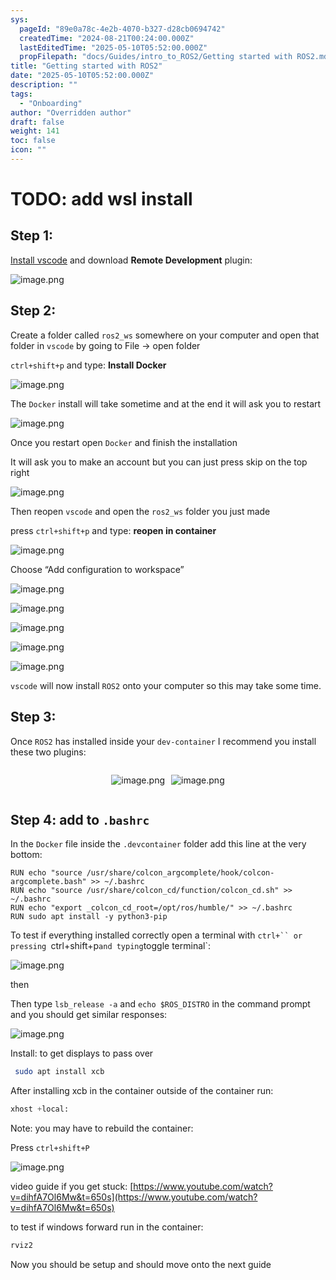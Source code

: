 ```yaml
---
sys:
  pageId: "89e0a78c-4e2b-4070-b327-d28cb0694742"
  createdTime: "2024-08-21T00:24:00.000Z"
  lastEditedTime: "2025-05-10T05:52:00.000Z"
  propFilepath: "docs/Guides/intro_to_ROS2/Getting started with ROS2.md"
title: "Getting started with ROS2"
date: "2025-05-10T05:52:00.000Z"
description: ""
tags:
  - "Onboarding"
author: "Overridden author"
draft: false
weight: 141
toc: false
icon: ""
---
```


# TODO: add wsl install

## Step 1:

[Install vscode](https://code.visualstudio.com/download) and download **Remote Development** plugin:

![image.png](https://prod-files-secure.s3.us-west-2.amazonaws.com/d518164a-d88e-44d1-a4ee-3adb3bd8bce0/efb52993-1881-4a40-b95e-6f020334f022/image.png?X-Amz-Algorithm=AWS4-HMAC-SHA256&X-Amz-Content-Sha256=UNSIGNED-PAYLOAD&X-Amz-Credential=ASIAZI2LB466WH6N6RP4%2F20250529%2Fus-west-2%2Fs3%2Faws4_request&X-Amz-Date=20250529T190249Z&X-Amz-Expires=3600&X-Amz-Security-Token=IQoJb3JpZ2luX2VjEMr%2F%2F%2F%2F%2F%2F%2F%2F%2F%2FwEaCXVzLXdlc3QtMiJHMEUCIQC4I6CSgv4lpFZuDIToi7WphRDfoomxsg5aVfuWa7ZFVgIgFcJPg3La5LyrL9t3ySf5XQgcgVb%2BWlJYTH72U4R2ptoqiAQIk%2F%2F%2F%2F%2F%2F%2F%2F%2F%2F%2FARAAGgw2Mzc0MjMxODM4MDUiDL6dyIaAhVXqQFl8pircA%2BM0wUfvilo2fsbb3oG48%2F%2Br6Vsq0MwCJsT51wv5eGq%2BeWANQLGETB5TTBihs1feK9u7ddADozkcEDumvhmiVUwuQgxFBjo7jRWGceTWSgfnGuq2jMSbhkkY6JHg8ONIR8aE09hJ3cm7hPDF249UH%2FmlV6pjZYdiweJkWNtAm82wjuCK7h579%2FBwPs491hOzzUS9i%2FG62H7pMzxDTQOtwvYY06sSG1Qm%2BVDhMC6iPHwNlirbFro7cxfscNdUsZZeAcypWGtOWjVhd0B64DXIr%2F7Al%2F4yuXbKqbQAjX5r18YOCBiBm%2B%2FKLosxh%2FjJgtLHQ4MI%2FWf9%2BPUOH%2B1MbViQy2qNaTnkTrFI0v5ysq%2BnQ4vMy0zz4iDCq2FKRIoEDnEb%2F3tv1EsYNAfqkANOUGHbWFFTt%2BLq6lHhv4xIngrN0gx4JtUMV%2FzPUtAZnkpttQOnqQbRMiB6RP1F55weMESRqqukotm3z8rsio8cL5778phtGf6l17MIPJQPoVHVHKMEANmVUuTxSe7nNE0vbZyQhDUa2Vx6fDmLkuTZNiRfh2jg9FysRZKR5H73wlJIxsWNEJHr2%2FIT7GGVgGzxot5r8KgFnLUTLOOL69%2FpncflFqXbdcWXauqJP7tul8A2MJ6z4sEGOqUBJrU5gohEIZSkVwPD9semsvos%2BTDcKdplSW%2FeTBzrNCARozJhpLZOJiwoVS1SgnWQ1rLv4HOA3pKhptUr3ddRIEgrUKEXSQb3jpRemn1nUQf%2B0ZdmeEGTRYysUYyqoUfx7ci%2FEwLOqtguxnLcKWDNOezoePJYrdsrR7ySSpZpTDTfcHjItG0bpz6BvbrAOt%2FuKo48xwbZtMqTtDMnHKovr1A86UdQ&X-Amz-Signature=3bd54b4418a95ecfd9fc085661c9f3a84bf6965bc0df1c71662120b87c83103f&X-Amz-SignedHeaders=host&x-id=GetObject)

## Step 2:

Create a folder called `ros2_ws` somewhere on your computer and open that folder in `vscode` by going to File → open folder 

`ctrl+shift+p` and type: **Install Docker**

![image.png](https://prod-files-secure.s3.us-west-2.amazonaws.com/d518164a-d88e-44d1-a4ee-3adb3bd8bce0/2269dc0e-1cd5-47ff-bceb-c04ad9b2eab0/image.png?X-Amz-Algorithm=AWS4-HMAC-SHA256&X-Amz-Content-Sha256=UNSIGNED-PAYLOAD&X-Amz-Credential=ASIAZI2LB466WH6N6RP4%2F20250529%2Fus-west-2%2Fs3%2Faws4_request&X-Amz-Date=20250529T190249Z&X-Amz-Expires=3600&X-Amz-Security-Token=IQoJb3JpZ2luX2VjEMr%2F%2F%2F%2F%2F%2F%2F%2F%2F%2FwEaCXVzLXdlc3QtMiJHMEUCIQC4I6CSgv4lpFZuDIToi7WphRDfoomxsg5aVfuWa7ZFVgIgFcJPg3La5LyrL9t3ySf5XQgcgVb%2BWlJYTH72U4R2ptoqiAQIk%2F%2F%2F%2F%2F%2F%2F%2F%2F%2F%2FARAAGgw2Mzc0MjMxODM4MDUiDL6dyIaAhVXqQFl8pircA%2BM0wUfvilo2fsbb3oG48%2F%2Br6Vsq0MwCJsT51wv5eGq%2BeWANQLGETB5TTBihs1feK9u7ddADozkcEDumvhmiVUwuQgxFBjo7jRWGceTWSgfnGuq2jMSbhkkY6JHg8ONIR8aE09hJ3cm7hPDF249UH%2FmlV6pjZYdiweJkWNtAm82wjuCK7h579%2FBwPs491hOzzUS9i%2FG62H7pMzxDTQOtwvYY06sSG1Qm%2BVDhMC6iPHwNlirbFro7cxfscNdUsZZeAcypWGtOWjVhd0B64DXIr%2F7Al%2F4yuXbKqbQAjX5r18YOCBiBm%2B%2FKLosxh%2FjJgtLHQ4MI%2FWf9%2BPUOH%2B1MbViQy2qNaTnkTrFI0v5ysq%2BnQ4vMy0zz4iDCq2FKRIoEDnEb%2F3tv1EsYNAfqkANOUGHbWFFTt%2BLq6lHhv4xIngrN0gx4JtUMV%2FzPUtAZnkpttQOnqQbRMiB6RP1F55weMESRqqukotm3z8rsio8cL5778phtGf6l17MIPJQPoVHVHKMEANmVUuTxSe7nNE0vbZyQhDUa2Vx6fDmLkuTZNiRfh2jg9FysRZKR5H73wlJIxsWNEJHr2%2FIT7GGVgGzxot5r8KgFnLUTLOOL69%2FpncflFqXbdcWXauqJP7tul8A2MJ6z4sEGOqUBJrU5gohEIZSkVwPD9semsvos%2BTDcKdplSW%2FeTBzrNCARozJhpLZOJiwoVS1SgnWQ1rLv4HOA3pKhptUr3ddRIEgrUKEXSQb3jpRemn1nUQf%2B0ZdmeEGTRYysUYyqoUfx7ci%2FEwLOqtguxnLcKWDNOezoePJYrdsrR7ySSpZpTDTfcHjItG0bpz6BvbrAOt%2FuKo48xwbZtMqTtDMnHKovr1A86UdQ&X-Amz-Signature=84e651e5274bbb02c2a46f12cf249affbec5fd3c59e0c676238fc1feea83b174&X-Amz-SignedHeaders=host&x-id=GetObject)

The `Docker` install will take sometime and at the end it will ask you to restart

![image.png](https://prod-files-secure.s3.us-west-2.amazonaws.com/d518164a-d88e-44d1-a4ee-3adb3bd8bce0/ed233f78-be33-4b1f-b89c-9c346c0e961e/image.png?X-Amz-Algorithm=AWS4-HMAC-SHA256&X-Amz-Content-Sha256=UNSIGNED-PAYLOAD&X-Amz-Credential=ASIAZI2LB466WH6N6RP4%2F20250529%2Fus-west-2%2Fs3%2Faws4_request&X-Amz-Date=20250529T190249Z&X-Amz-Expires=3600&X-Amz-Security-Token=IQoJb3JpZ2luX2VjEMr%2F%2F%2F%2F%2F%2F%2F%2F%2F%2FwEaCXVzLXdlc3QtMiJHMEUCIQC4I6CSgv4lpFZuDIToi7WphRDfoomxsg5aVfuWa7ZFVgIgFcJPg3La5LyrL9t3ySf5XQgcgVb%2BWlJYTH72U4R2ptoqiAQIk%2F%2F%2F%2F%2F%2F%2F%2F%2F%2F%2FARAAGgw2Mzc0MjMxODM4MDUiDL6dyIaAhVXqQFl8pircA%2BM0wUfvilo2fsbb3oG48%2F%2Br6Vsq0MwCJsT51wv5eGq%2BeWANQLGETB5TTBihs1feK9u7ddADozkcEDumvhmiVUwuQgxFBjo7jRWGceTWSgfnGuq2jMSbhkkY6JHg8ONIR8aE09hJ3cm7hPDF249UH%2FmlV6pjZYdiweJkWNtAm82wjuCK7h579%2FBwPs491hOzzUS9i%2FG62H7pMzxDTQOtwvYY06sSG1Qm%2BVDhMC6iPHwNlirbFro7cxfscNdUsZZeAcypWGtOWjVhd0B64DXIr%2F7Al%2F4yuXbKqbQAjX5r18YOCBiBm%2B%2FKLosxh%2FjJgtLHQ4MI%2FWf9%2BPUOH%2B1MbViQy2qNaTnkTrFI0v5ysq%2BnQ4vMy0zz4iDCq2FKRIoEDnEb%2F3tv1EsYNAfqkANOUGHbWFFTt%2BLq6lHhv4xIngrN0gx4JtUMV%2FzPUtAZnkpttQOnqQbRMiB6RP1F55weMESRqqukotm3z8rsio8cL5778phtGf6l17MIPJQPoVHVHKMEANmVUuTxSe7nNE0vbZyQhDUa2Vx6fDmLkuTZNiRfh2jg9FysRZKR5H73wlJIxsWNEJHr2%2FIT7GGVgGzxot5r8KgFnLUTLOOL69%2FpncflFqXbdcWXauqJP7tul8A2MJ6z4sEGOqUBJrU5gohEIZSkVwPD9semsvos%2BTDcKdplSW%2FeTBzrNCARozJhpLZOJiwoVS1SgnWQ1rLv4HOA3pKhptUr3ddRIEgrUKEXSQb3jpRemn1nUQf%2B0ZdmeEGTRYysUYyqoUfx7ci%2FEwLOqtguxnLcKWDNOezoePJYrdsrR7ySSpZpTDTfcHjItG0bpz6BvbrAOt%2FuKo48xwbZtMqTtDMnHKovr1A86UdQ&X-Amz-Signature=7c2228b3ff1eccc403f13b6b6e9c5297da2d9617b57d8889f9a8497b28e1867f&X-Amz-SignedHeaders=host&x-id=GetObject)

Once you restart open `Docker` and finish the installation

It will ask you to make an account but you can just press skip on the top right

![image.png](https://prod-files-secure.s3.us-west-2.amazonaws.com/d518164a-d88e-44d1-a4ee-3adb3bd8bce0/21010ad9-1659-4fd9-9f59-9932a09b2a3d/image.png?X-Amz-Algorithm=AWS4-HMAC-SHA256&X-Amz-Content-Sha256=UNSIGNED-PAYLOAD&X-Amz-Credential=ASIAZI2LB466WH6N6RP4%2F20250529%2Fus-west-2%2Fs3%2Faws4_request&X-Amz-Date=20250529T190249Z&X-Amz-Expires=3600&X-Amz-Security-Token=IQoJb3JpZ2luX2VjEMr%2F%2F%2F%2F%2F%2F%2F%2F%2F%2FwEaCXVzLXdlc3QtMiJHMEUCIQC4I6CSgv4lpFZuDIToi7WphRDfoomxsg5aVfuWa7ZFVgIgFcJPg3La5LyrL9t3ySf5XQgcgVb%2BWlJYTH72U4R2ptoqiAQIk%2F%2F%2F%2F%2F%2F%2F%2F%2F%2F%2FARAAGgw2Mzc0MjMxODM4MDUiDL6dyIaAhVXqQFl8pircA%2BM0wUfvilo2fsbb3oG48%2F%2Br6Vsq0MwCJsT51wv5eGq%2BeWANQLGETB5TTBihs1feK9u7ddADozkcEDumvhmiVUwuQgxFBjo7jRWGceTWSgfnGuq2jMSbhkkY6JHg8ONIR8aE09hJ3cm7hPDF249UH%2FmlV6pjZYdiweJkWNtAm82wjuCK7h579%2FBwPs491hOzzUS9i%2FG62H7pMzxDTQOtwvYY06sSG1Qm%2BVDhMC6iPHwNlirbFro7cxfscNdUsZZeAcypWGtOWjVhd0B64DXIr%2F7Al%2F4yuXbKqbQAjX5r18YOCBiBm%2B%2FKLosxh%2FjJgtLHQ4MI%2FWf9%2BPUOH%2B1MbViQy2qNaTnkTrFI0v5ysq%2BnQ4vMy0zz4iDCq2FKRIoEDnEb%2F3tv1EsYNAfqkANOUGHbWFFTt%2BLq6lHhv4xIngrN0gx4JtUMV%2FzPUtAZnkpttQOnqQbRMiB6RP1F55weMESRqqukotm3z8rsio8cL5778phtGf6l17MIPJQPoVHVHKMEANmVUuTxSe7nNE0vbZyQhDUa2Vx6fDmLkuTZNiRfh2jg9FysRZKR5H73wlJIxsWNEJHr2%2FIT7GGVgGzxot5r8KgFnLUTLOOL69%2FpncflFqXbdcWXauqJP7tul8A2MJ6z4sEGOqUBJrU5gohEIZSkVwPD9semsvos%2BTDcKdplSW%2FeTBzrNCARozJhpLZOJiwoVS1SgnWQ1rLv4HOA3pKhptUr3ddRIEgrUKEXSQb3jpRemn1nUQf%2B0ZdmeEGTRYysUYyqoUfx7ci%2FEwLOqtguxnLcKWDNOezoePJYrdsrR7ySSpZpTDTfcHjItG0bpz6BvbrAOt%2FuKo48xwbZtMqTtDMnHKovr1A86UdQ&X-Amz-Signature=2f95301cae9ea1a212429b2f6b67c9103bb76c42a7ac17376f72a2ecc225cff5&X-Amz-SignedHeaders=host&x-id=GetObject)

Then reopen `vscode` and open the `ros2_ws` folder you just made

press `ctrl+shift+p` and type: **reopen in container**

![image.png](https://prod-files-secure.s3.us-west-2.amazonaws.com/d518164a-d88e-44d1-a4ee-3adb3bd8bce0/4e93b8c2-41ad-488c-8095-c74205196118/image.png?X-Amz-Algorithm=AWS4-HMAC-SHA256&X-Amz-Content-Sha256=UNSIGNED-PAYLOAD&X-Amz-Credential=ASIAZI2LB466WH6N6RP4%2F20250529%2Fus-west-2%2Fs3%2Faws4_request&X-Amz-Date=20250529T190249Z&X-Amz-Expires=3600&X-Amz-Security-Token=IQoJb3JpZ2luX2VjEMr%2F%2F%2F%2F%2F%2F%2F%2F%2F%2FwEaCXVzLXdlc3QtMiJHMEUCIQC4I6CSgv4lpFZuDIToi7WphRDfoomxsg5aVfuWa7ZFVgIgFcJPg3La5LyrL9t3ySf5XQgcgVb%2BWlJYTH72U4R2ptoqiAQIk%2F%2F%2F%2F%2F%2F%2F%2F%2F%2F%2FARAAGgw2Mzc0MjMxODM4MDUiDL6dyIaAhVXqQFl8pircA%2BM0wUfvilo2fsbb3oG48%2F%2Br6Vsq0MwCJsT51wv5eGq%2BeWANQLGETB5TTBihs1feK9u7ddADozkcEDumvhmiVUwuQgxFBjo7jRWGceTWSgfnGuq2jMSbhkkY6JHg8ONIR8aE09hJ3cm7hPDF249UH%2FmlV6pjZYdiweJkWNtAm82wjuCK7h579%2FBwPs491hOzzUS9i%2FG62H7pMzxDTQOtwvYY06sSG1Qm%2BVDhMC6iPHwNlirbFro7cxfscNdUsZZeAcypWGtOWjVhd0B64DXIr%2F7Al%2F4yuXbKqbQAjX5r18YOCBiBm%2B%2FKLosxh%2FjJgtLHQ4MI%2FWf9%2BPUOH%2B1MbViQy2qNaTnkTrFI0v5ysq%2BnQ4vMy0zz4iDCq2FKRIoEDnEb%2F3tv1EsYNAfqkANOUGHbWFFTt%2BLq6lHhv4xIngrN0gx4JtUMV%2FzPUtAZnkpttQOnqQbRMiB6RP1F55weMESRqqukotm3z8rsio8cL5778phtGf6l17MIPJQPoVHVHKMEANmVUuTxSe7nNE0vbZyQhDUa2Vx6fDmLkuTZNiRfh2jg9FysRZKR5H73wlJIxsWNEJHr2%2FIT7GGVgGzxot5r8KgFnLUTLOOL69%2FpncflFqXbdcWXauqJP7tul8A2MJ6z4sEGOqUBJrU5gohEIZSkVwPD9semsvos%2BTDcKdplSW%2FeTBzrNCARozJhpLZOJiwoVS1SgnWQ1rLv4HOA3pKhptUr3ddRIEgrUKEXSQb3jpRemn1nUQf%2B0ZdmeEGTRYysUYyqoUfx7ci%2FEwLOqtguxnLcKWDNOezoePJYrdsrR7ySSpZpTDTfcHjItG0bpz6BvbrAOt%2FuKo48xwbZtMqTtDMnHKovr1A86UdQ&X-Amz-Signature=77e76748f6544f819eea664dacd7ea624cee5ac8b57238f5b4ad387695aed5de&X-Amz-SignedHeaders=host&x-id=GetObject)

Choose “Add configuration to workspace”

![image.png](https://prod-files-secure.s3.us-west-2.amazonaws.com/d518164a-d88e-44d1-a4ee-3adb3bd8bce0/9560b282-5060-4989-ba37-97e7b2c22476/image.png?X-Amz-Algorithm=AWS4-HMAC-SHA256&X-Amz-Content-Sha256=UNSIGNED-PAYLOAD&X-Amz-Credential=ASIAZI2LB466WH6N6RP4%2F20250529%2Fus-west-2%2Fs3%2Faws4_request&X-Amz-Date=20250529T190249Z&X-Amz-Expires=3600&X-Amz-Security-Token=IQoJb3JpZ2luX2VjEMr%2F%2F%2F%2F%2F%2F%2F%2F%2F%2FwEaCXVzLXdlc3QtMiJHMEUCIQC4I6CSgv4lpFZuDIToi7WphRDfoomxsg5aVfuWa7ZFVgIgFcJPg3La5LyrL9t3ySf5XQgcgVb%2BWlJYTH72U4R2ptoqiAQIk%2F%2F%2F%2F%2F%2F%2F%2F%2F%2F%2FARAAGgw2Mzc0MjMxODM4MDUiDL6dyIaAhVXqQFl8pircA%2BM0wUfvilo2fsbb3oG48%2F%2Br6Vsq0MwCJsT51wv5eGq%2BeWANQLGETB5TTBihs1feK9u7ddADozkcEDumvhmiVUwuQgxFBjo7jRWGceTWSgfnGuq2jMSbhkkY6JHg8ONIR8aE09hJ3cm7hPDF249UH%2FmlV6pjZYdiweJkWNtAm82wjuCK7h579%2FBwPs491hOzzUS9i%2FG62H7pMzxDTQOtwvYY06sSG1Qm%2BVDhMC6iPHwNlirbFro7cxfscNdUsZZeAcypWGtOWjVhd0B64DXIr%2F7Al%2F4yuXbKqbQAjX5r18YOCBiBm%2B%2FKLosxh%2FjJgtLHQ4MI%2FWf9%2BPUOH%2B1MbViQy2qNaTnkTrFI0v5ysq%2BnQ4vMy0zz4iDCq2FKRIoEDnEb%2F3tv1EsYNAfqkANOUGHbWFFTt%2BLq6lHhv4xIngrN0gx4JtUMV%2FzPUtAZnkpttQOnqQbRMiB6RP1F55weMESRqqukotm3z8rsio8cL5778phtGf6l17MIPJQPoVHVHKMEANmVUuTxSe7nNE0vbZyQhDUa2Vx6fDmLkuTZNiRfh2jg9FysRZKR5H73wlJIxsWNEJHr2%2FIT7GGVgGzxot5r8KgFnLUTLOOL69%2FpncflFqXbdcWXauqJP7tul8A2MJ6z4sEGOqUBJrU5gohEIZSkVwPD9semsvos%2BTDcKdplSW%2FeTBzrNCARozJhpLZOJiwoVS1SgnWQ1rLv4HOA3pKhptUr3ddRIEgrUKEXSQb3jpRemn1nUQf%2B0ZdmeEGTRYysUYyqoUfx7ci%2FEwLOqtguxnLcKWDNOezoePJYrdsrR7ySSpZpTDTfcHjItG0bpz6BvbrAOt%2FuKo48xwbZtMqTtDMnHKovr1A86UdQ&X-Amz-Signature=f5bf86113c28c38ce6e8b4683cfbd491b6d4bc54daf5f85b0d4afbcd0b398e41&X-Amz-SignedHeaders=host&x-id=GetObject)

![image.png](https://prod-files-secure.s3.us-west-2.amazonaws.com/d518164a-d88e-44d1-a4ee-3adb3bd8bce0/2ee63f81-886b-48e8-a553-dc6e5eac99e4/image.png?X-Amz-Algorithm=AWS4-HMAC-SHA256&X-Amz-Content-Sha256=UNSIGNED-PAYLOAD&X-Amz-Credential=ASIAZI2LB466WH6N6RP4%2F20250529%2Fus-west-2%2Fs3%2Faws4_request&X-Amz-Date=20250529T190249Z&X-Amz-Expires=3600&X-Amz-Security-Token=IQoJb3JpZ2luX2VjEMr%2F%2F%2F%2F%2F%2F%2F%2F%2F%2FwEaCXVzLXdlc3QtMiJHMEUCIQC4I6CSgv4lpFZuDIToi7WphRDfoomxsg5aVfuWa7ZFVgIgFcJPg3La5LyrL9t3ySf5XQgcgVb%2BWlJYTH72U4R2ptoqiAQIk%2F%2F%2F%2F%2F%2F%2F%2F%2F%2F%2FARAAGgw2Mzc0MjMxODM4MDUiDL6dyIaAhVXqQFl8pircA%2BM0wUfvilo2fsbb3oG48%2F%2Br6Vsq0MwCJsT51wv5eGq%2BeWANQLGETB5TTBihs1feK9u7ddADozkcEDumvhmiVUwuQgxFBjo7jRWGceTWSgfnGuq2jMSbhkkY6JHg8ONIR8aE09hJ3cm7hPDF249UH%2FmlV6pjZYdiweJkWNtAm82wjuCK7h579%2FBwPs491hOzzUS9i%2FG62H7pMzxDTQOtwvYY06sSG1Qm%2BVDhMC6iPHwNlirbFro7cxfscNdUsZZeAcypWGtOWjVhd0B64DXIr%2F7Al%2F4yuXbKqbQAjX5r18YOCBiBm%2B%2FKLosxh%2FjJgtLHQ4MI%2FWf9%2BPUOH%2B1MbViQy2qNaTnkTrFI0v5ysq%2BnQ4vMy0zz4iDCq2FKRIoEDnEb%2F3tv1EsYNAfqkANOUGHbWFFTt%2BLq6lHhv4xIngrN0gx4JtUMV%2FzPUtAZnkpttQOnqQbRMiB6RP1F55weMESRqqukotm3z8rsio8cL5778phtGf6l17MIPJQPoVHVHKMEANmVUuTxSe7nNE0vbZyQhDUa2Vx6fDmLkuTZNiRfh2jg9FysRZKR5H73wlJIxsWNEJHr2%2FIT7GGVgGzxot5r8KgFnLUTLOOL69%2FpncflFqXbdcWXauqJP7tul8A2MJ6z4sEGOqUBJrU5gohEIZSkVwPD9semsvos%2BTDcKdplSW%2FeTBzrNCARozJhpLZOJiwoVS1SgnWQ1rLv4HOA3pKhptUr3ddRIEgrUKEXSQb3jpRemn1nUQf%2B0ZdmeEGTRYysUYyqoUfx7ci%2FEwLOqtguxnLcKWDNOezoePJYrdsrR7ySSpZpTDTfcHjItG0bpz6BvbrAOt%2FuKo48xwbZtMqTtDMnHKovr1A86UdQ&X-Amz-Signature=961626074d07824b30cfe00bff15746c6d41ba3b0eed53afba2460358f37ab87&X-Amz-SignedHeaders=host&x-id=GetObject)

![image.png](https://prod-files-secure.s3.us-west-2.amazonaws.com/d518164a-d88e-44d1-a4ee-3adb3bd8bce0/ae1580b2-b048-407e-aed9-b584224a7a04/image.png?X-Amz-Algorithm=AWS4-HMAC-SHA256&X-Amz-Content-Sha256=UNSIGNED-PAYLOAD&X-Amz-Credential=ASIAZI2LB466WH6N6RP4%2F20250529%2Fus-west-2%2Fs3%2Faws4_request&X-Amz-Date=20250529T190249Z&X-Amz-Expires=3600&X-Amz-Security-Token=IQoJb3JpZ2luX2VjEMr%2F%2F%2F%2F%2F%2F%2F%2F%2F%2FwEaCXVzLXdlc3QtMiJHMEUCIQC4I6CSgv4lpFZuDIToi7WphRDfoomxsg5aVfuWa7ZFVgIgFcJPg3La5LyrL9t3ySf5XQgcgVb%2BWlJYTH72U4R2ptoqiAQIk%2F%2F%2F%2F%2F%2F%2F%2F%2F%2F%2FARAAGgw2Mzc0MjMxODM4MDUiDL6dyIaAhVXqQFl8pircA%2BM0wUfvilo2fsbb3oG48%2F%2Br6Vsq0MwCJsT51wv5eGq%2BeWANQLGETB5TTBihs1feK9u7ddADozkcEDumvhmiVUwuQgxFBjo7jRWGceTWSgfnGuq2jMSbhkkY6JHg8ONIR8aE09hJ3cm7hPDF249UH%2FmlV6pjZYdiweJkWNtAm82wjuCK7h579%2FBwPs491hOzzUS9i%2FG62H7pMzxDTQOtwvYY06sSG1Qm%2BVDhMC6iPHwNlirbFro7cxfscNdUsZZeAcypWGtOWjVhd0B64DXIr%2F7Al%2F4yuXbKqbQAjX5r18YOCBiBm%2B%2FKLosxh%2FjJgtLHQ4MI%2FWf9%2BPUOH%2B1MbViQy2qNaTnkTrFI0v5ysq%2BnQ4vMy0zz4iDCq2FKRIoEDnEb%2F3tv1EsYNAfqkANOUGHbWFFTt%2BLq6lHhv4xIngrN0gx4JtUMV%2FzPUtAZnkpttQOnqQbRMiB6RP1F55weMESRqqukotm3z8rsio8cL5778phtGf6l17MIPJQPoVHVHKMEANmVUuTxSe7nNE0vbZyQhDUa2Vx6fDmLkuTZNiRfh2jg9FysRZKR5H73wlJIxsWNEJHr2%2FIT7GGVgGzxot5r8KgFnLUTLOOL69%2FpncflFqXbdcWXauqJP7tul8A2MJ6z4sEGOqUBJrU5gohEIZSkVwPD9semsvos%2BTDcKdplSW%2FeTBzrNCARozJhpLZOJiwoVS1SgnWQ1rLv4HOA3pKhptUr3ddRIEgrUKEXSQb3jpRemn1nUQf%2B0ZdmeEGTRYysUYyqoUfx7ci%2FEwLOqtguxnLcKWDNOezoePJYrdsrR7ySSpZpTDTfcHjItG0bpz6BvbrAOt%2FuKo48xwbZtMqTtDMnHKovr1A86UdQ&X-Amz-Signature=36cb86e0f5bbb43123fb4901a4da5eb4372c4ac32e58a77a65a76eee90a7ef8c&X-Amz-SignedHeaders=host&x-id=GetObject)

![image.png](https://prod-files-secure.s3.us-west-2.amazonaws.com/d518164a-d88e-44d1-a4ee-3adb3bd8bce0/53255b28-f75e-430f-b9e3-c0ac8577e42b/image.png?X-Amz-Algorithm=AWS4-HMAC-SHA256&X-Amz-Content-Sha256=UNSIGNED-PAYLOAD&X-Amz-Credential=ASIAZI2LB466WH6N6RP4%2F20250529%2Fus-west-2%2Fs3%2Faws4_request&X-Amz-Date=20250529T190249Z&X-Amz-Expires=3600&X-Amz-Security-Token=IQoJb3JpZ2luX2VjEMr%2F%2F%2F%2F%2F%2F%2F%2F%2F%2FwEaCXVzLXdlc3QtMiJHMEUCIQC4I6CSgv4lpFZuDIToi7WphRDfoomxsg5aVfuWa7ZFVgIgFcJPg3La5LyrL9t3ySf5XQgcgVb%2BWlJYTH72U4R2ptoqiAQIk%2F%2F%2F%2F%2F%2F%2F%2F%2F%2F%2FARAAGgw2Mzc0MjMxODM4MDUiDL6dyIaAhVXqQFl8pircA%2BM0wUfvilo2fsbb3oG48%2F%2Br6Vsq0MwCJsT51wv5eGq%2BeWANQLGETB5TTBihs1feK9u7ddADozkcEDumvhmiVUwuQgxFBjo7jRWGceTWSgfnGuq2jMSbhkkY6JHg8ONIR8aE09hJ3cm7hPDF249UH%2FmlV6pjZYdiweJkWNtAm82wjuCK7h579%2FBwPs491hOzzUS9i%2FG62H7pMzxDTQOtwvYY06sSG1Qm%2BVDhMC6iPHwNlirbFro7cxfscNdUsZZeAcypWGtOWjVhd0B64DXIr%2F7Al%2F4yuXbKqbQAjX5r18YOCBiBm%2B%2FKLosxh%2FjJgtLHQ4MI%2FWf9%2BPUOH%2B1MbViQy2qNaTnkTrFI0v5ysq%2BnQ4vMy0zz4iDCq2FKRIoEDnEb%2F3tv1EsYNAfqkANOUGHbWFFTt%2BLq6lHhv4xIngrN0gx4JtUMV%2FzPUtAZnkpttQOnqQbRMiB6RP1F55weMESRqqukotm3z8rsio8cL5778phtGf6l17MIPJQPoVHVHKMEANmVUuTxSe7nNE0vbZyQhDUa2Vx6fDmLkuTZNiRfh2jg9FysRZKR5H73wlJIxsWNEJHr2%2FIT7GGVgGzxot5r8KgFnLUTLOOL69%2FpncflFqXbdcWXauqJP7tul8A2MJ6z4sEGOqUBJrU5gohEIZSkVwPD9semsvos%2BTDcKdplSW%2FeTBzrNCARozJhpLZOJiwoVS1SgnWQ1rLv4HOA3pKhptUr3ddRIEgrUKEXSQb3jpRemn1nUQf%2B0ZdmeEGTRYysUYyqoUfx7ci%2FEwLOqtguxnLcKWDNOezoePJYrdsrR7ySSpZpTDTfcHjItG0bpz6BvbrAOt%2FuKo48xwbZtMqTtDMnHKovr1A86UdQ&X-Amz-Signature=7fff42e2a080b026f92f712dd44e5d476c3ffd2381987acf41d2e8fc6393e124&X-Amz-SignedHeaders=host&x-id=GetObject)

![image.png](https://prod-files-secure.s3.us-west-2.amazonaws.com/d518164a-d88e-44d1-a4ee-3adb3bd8bce0/7c562767-5af9-4ffb-97d1-327bcdf4ee00/image.png?X-Amz-Algorithm=AWS4-HMAC-SHA256&X-Amz-Content-Sha256=UNSIGNED-PAYLOAD&X-Amz-Credential=ASIAZI2LB466WH6N6RP4%2F20250529%2Fus-west-2%2Fs3%2Faws4_request&X-Amz-Date=20250529T190249Z&X-Amz-Expires=3600&X-Amz-Security-Token=IQoJb3JpZ2luX2VjEMr%2F%2F%2F%2F%2F%2F%2F%2F%2F%2FwEaCXVzLXdlc3QtMiJHMEUCIQC4I6CSgv4lpFZuDIToi7WphRDfoomxsg5aVfuWa7ZFVgIgFcJPg3La5LyrL9t3ySf5XQgcgVb%2BWlJYTH72U4R2ptoqiAQIk%2F%2F%2F%2F%2F%2F%2F%2F%2F%2F%2FARAAGgw2Mzc0MjMxODM4MDUiDL6dyIaAhVXqQFl8pircA%2BM0wUfvilo2fsbb3oG48%2F%2Br6Vsq0MwCJsT51wv5eGq%2BeWANQLGETB5TTBihs1feK9u7ddADozkcEDumvhmiVUwuQgxFBjo7jRWGceTWSgfnGuq2jMSbhkkY6JHg8ONIR8aE09hJ3cm7hPDF249UH%2FmlV6pjZYdiweJkWNtAm82wjuCK7h579%2FBwPs491hOzzUS9i%2FG62H7pMzxDTQOtwvYY06sSG1Qm%2BVDhMC6iPHwNlirbFro7cxfscNdUsZZeAcypWGtOWjVhd0B64DXIr%2F7Al%2F4yuXbKqbQAjX5r18YOCBiBm%2B%2FKLosxh%2FjJgtLHQ4MI%2FWf9%2BPUOH%2B1MbViQy2qNaTnkTrFI0v5ysq%2BnQ4vMy0zz4iDCq2FKRIoEDnEb%2F3tv1EsYNAfqkANOUGHbWFFTt%2BLq6lHhv4xIngrN0gx4JtUMV%2FzPUtAZnkpttQOnqQbRMiB6RP1F55weMESRqqukotm3z8rsio8cL5778phtGf6l17MIPJQPoVHVHKMEANmVUuTxSe7nNE0vbZyQhDUa2Vx6fDmLkuTZNiRfh2jg9FysRZKR5H73wlJIxsWNEJHr2%2FIT7GGVgGzxot5r8KgFnLUTLOOL69%2FpncflFqXbdcWXauqJP7tul8A2MJ6z4sEGOqUBJrU5gohEIZSkVwPD9semsvos%2BTDcKdplSW%2FeTBzrNCARozJhpLZOJiwoVS1SgnWQ1rLv4HOA3pKhptUr3ddRIEgrUKEXSQb3jpRemn1nUQf%2B0ZdmeEGTRYysUYyqoUfx7ci%2FEwLOqtguxnLcKWDNOezoePJYrdsrR7ySSpZpTDTfcHjItG0bpz6BvbrAOt%2FuKo48xwbZtMqTtDMnHKovr1A86UdQ&X-Amz-Signature=70994128ba96abbe24940920852594a59bf2fbc47c8c67ae518969b62a26d99e&X-Amz-SignedHeaders=host&x-id=GetObject)

`vscode` will now install `ROS2` onto your computer so this may take some time.

## Step 3:

Once `ROS2` has installed inside your `dev-container` I recommend you install these two plugins:

<div style="display: flex;flex-direction: row; column-gap:10px; max-width: 630px;justify-content: center;">
<div>

![image.png](https://prod-files-secure.s3.us-west-2.amazonaws.com/d518164a-d88e-44d1-a4ee-3adb3bd8bce0/3fc3d550-5a54-4ba1-ba6b-faa01cdb7369/image.png?X-Amz-Algorithm=AWS4-HMAC-SHA256&X-Amz-Content-Sha256=UNSIGNED-PAYLOAD&X-Amz-Credential=ASIAZI2LB4665ETFDKYR%2F20250529%2Fus-west-2%2Fs3%2Faws4_request&X-Amz-Date=20250529T190251Z&X-Amz-Expires=3600&X-Amz-Security-Token=IQoJb3JpZ2luX2VjEMr%2F%2F%2F%2F%2F%2F%2F%2F%2F%2FwEaCXVzLXdlc3QtMiJGMEQCIG0O80plVIfa1KJ9oyFQcELCrC4yC77Bf1RCxoKAD7K7AiAjczmbWy88nCRBKjc5I5ZROh4jPnYLuA8randkN1fpvyqIBAiT%2F%2F%2F%2F%2F%2F%2F%2F%2F%2F8BEAAaDDYzNzQyMzE4MzgwNSIMZwCpjfT5OKXiMpEvKtwDgCPLWKuPy4JMvMc4lhTnSSlC7zdAlMl7j%2Biuq3uTxqJRxt39sTCMLKaD7%2F46vOinJnftClY6NQB6HZRIvGbrazUBZ3VkKtOV4k3u3BM8vrpBr6YvtAJdorFWz%2F%2FJXwxAD5H4Ky6zuDpdKLOkUM%2FL0vYqU8H0Sq9BNjXbDwq62uc%2B7dhMqkR8uqel%2BA1v5PBEzddHCxBLdH5%2Bzae75CzbqQAAEIqQgWHWL1NfQ0tN10375GU7JB3M0bJTizTUwi1ly17cEeyqMp0ir3Oc5AX7xeHEt9QibDOBWxi66hPRECsSe%2BgKOMZSWE9Ps%2BuFZCgqGnT9odDcoCg1W1MY57bzdBa7BzpIvhDqv%2F%2BUZFbvZwCOljxwe33xZUE7gxZG9AJ0DlV%2FxHphsd1Ww7RR3BY6GlA%2B5L%2By1CJQ19mSBQeLWBmvSj99PJdmBNwrtZ6e9u%2FOsC13hDUl7KDhNe6QG7Et3c1S6OU43KmpLYiW9CHOMQtvSMEvECin3bDnUeDrlQrRWp9mn2eFmb63plYEMXaYFDzJXFJVkqFxG5cQzLzEs%2F8cTl9D8v3mHZHGqMVxx7xKmgZqEey3rBKlQWRPzIA2bwnB6%2Fav%2BCrFH%2BqP75iP1m%2Fi385nazF2b9Iqf9wwubPiwQY6pgHM0xa%2BcUETGZmAm404yYZLazOqnoEIhGm5csl94fntQUl0a7MpmOi2YUk4yYlBCNKpBxbXq2IwDYD3g5cRihA3zQCJ0C5HIRV5c5SfbA9gnRnkgRKdS%2FPKVsi5MR4BDjWmmfDaiPY1qGA7%2FgKcBb5oLbzFqmPWIagTY1UmhSOf1PHZKZFKVwYc7Cl%2FJyGBKzX9IUkSIRO47AMU0VDOmLtBEnck3RJj&X-Amz-Signature=56bd58abc7d7272a49b64e2cf89e8cae2812efa4368f05074897ead1a29b2484&X-Amz-SignedHeaders=host&x-id=GetObject)

</div>
<div>

![image.png](https://prod-files-secure.s3.us-west-2.amazonaws.com/d518164a-d88e-44d1-a4ee-3adb3bd8bce0/d994cc66-13c2-4093-a5a3-f84cf4601a82/image.png?X-Amz-Algorithm=AWS4-HMAC-SHA256&X-Amz-Content-Sha256=UNSIGNED-PAYLOAD&X-Amz-Credential=ASIAZI2LB466Q2JNBN6V%2F20250529%2Fus-west-2%2Fs3%2Faws4_request&X-Amz-Date=20250529T190253Z&X-Amz-Expires=3600&X-Amz-Security-Token=IQoJb3JpZ2luX2VjEMr%2F%2F%2F%2F%2F%2F%2F%2F%2F%2FwEaCXVzLXdlc3QtMiJHMEUCIQCB5E0eVKt8CZZr7XU9rOtlr7UIReF0044zxuKKjzHFsAIgN4vrYJCeYtNsv7XFDvvgQxnk%2FZzxZF607x3bLjB8Y%2FsqiAQIk%2F%2F%2F%2F%2F%2F%2F%2F%2F%2F%2FARAAGgw2Mzc0MjMxODM4MDUiDAHmJ1p8oG7iGyqkmSrcA3udj2Bd3giAQ2UKFx0TnJf7prXRwYeZ%2FsxusE9FPMZTdkFhlNTgi1VjeSLUOj9JR8rVQcYKLSUCk4Aijf0uy3CUhG9lQZ3abdj1rdiIsrfvEf7VM5Lm0wM4aKs7%2BGwfXHLVP7sYD3qiwSMiDB0nhBfRXMWRleFqviK8jRfGn3pkbYZD5JH0%2BWge4RbmFaEsWrN12qm4yAzTgEgSdYkw2e9Ztj1cG3IecxYDV72usDTQ%2BYijZk%2BccZOSlM3HDRPee9nGlUMcK5V0MvsyJNDi%2BZRol1PMF8fYhkawR5KlbA6mlrBR1jsBZjUTS0k3xnYnQEGAtdeFQgpQxIuH0yPZjDUrU5WnWIMHUor%2FEGFtDPrlywWSH0dHxslLuQhq%2F3UPAfVunSH5UnyEvf0RtbJYg6asFzJXh%2FRIbSnhskTIBim09MBACo8SCQJj96jFVfuU57l%2BUqDxvpeekatux5D5BIerulrschJ1rbDewZLtEZptStCP45%2Fex%2FY96KQwo6cRKxhgJ61C6khj48fMfwcQvi7mwBFM6H4nmxJasJAfeuXwQhmqfKJnONJbnOBFOueEMh4qjdi9B82d2v3wRPsYuFh6kyotdg04k9qL1Z3TrazHwS8rBNveDlCiVlX6MJC04sEGOqUBO4H3h8OvTCTBX9LRGT5fBJJc%2BShNUmZlI8SPvK7VHORo%2FDiM%2Bcjmhe0qIdkJZA2A1x1SjqQRg%2BVyVTfhVWNBdP0h%2BKfVmD9qmbKoNxVlQT%2FuAQj3bzAs%2BCAzPmUtcx%2FUPJhVM06wzCLDSLwbrP2aTZAfHsE8BPPYrwqiTFie9afW55G89GjmA2OsHXDw4wvRmQ94Ug4BsafESqZcjy%2FQqITArp8h&X-Amz-Signature=42d7bb7bf6b56c6eeabb6ac7edd945fa235f1f663df6813b325b48320e00da88&X-Amz-SignedHeaders=host&x-id=GetObject)

</div>
</div>

## Step 4: add to `.bashrc`

In the `Docker` file inside the `.devcontainer` folder add this line at the very bottom: 

```docker
RUN echo "source /usr/share/colcon_argcomplete/hook/colcon-argcomplete.bash" >> ~/.bashrc
RUN echo "source /usr/share/colcon_cd/function/colcon_cd.sh" >> ~/.bashrc
RUN echo "export _colcon_cd_root=/opt/ros/humble/" >> ~/.bashrc
RUN sudo apt install -y python3-pip 
```

To test if everything installed correctly open a terminal with `ctrl+`` or pressing `ctrl+shift+p` and typing `toggle terminal`:

![image.png](https://prod-files-secure.s3.us-west-2.amazonaws.com/d518164a-d88e-44d1-a4ee-3adb3bd8bce0/6a4943d8-b04e-4c02-9a58-775f3384d1a5/image.png?X-Amz-Algorithm=AWS4-HMAC-SHA256&X-Amz-Content-Sha256=UNSIGNED-PAYLOAD&X-Amz-Credential=ASIAZI2LB466WH6N6RP4%2F20250529%2Fus-west-2%2Fs3%2Faws4_request&X-Amz-Date=20250529T190249Z&X-Amz-Expires=3600&X-Amz-Security-Token=IQoJb3JpZ2luX2VjEMr%2F%2F%2F%2F%2F%2F%2F%2F%2F%2FwEaCXVzLXdlc3QtMiJHMEUCIQC4I6CSgv4lpFZuDIToi7WphRDfoomxsg5aVfuWa7ZFVgIgFcJPg3La5LyrL9t3ySf5XQgcgVb%2BWlJYTH72U4R2ptoqiAQIk%2F%2F%2F%2F%2F%2F%2F%2F%2F%2F%2FARAAGgw2Mzc0MjMxODM4MDUiDL6dyIaAhVXqQFl8pircA%2BM0wUfvilo2fsbb3oG48%2F%2Br6Vsq0MwCJsT51wv5eGq%2BeWANQLGETB5TTBihs1feK9u7ddADozkcEDumvhmiVUwuQgxFBjo7jRWGceTWSgfnGuq2jMSbhkkY6JHg8ONIR8aE09hJ3cm7hPDF249UH%2FmlV6pjZYdiweJkWNtAm82wjuCK7h579%2FBwPs491hOzzUS9i%2FG62H7pMzxDTQOtwvYY06sSG1Qm%2BVDhMC6iPHwNlirbFro7cxfscNdUsZZeAcypWGtOWjVhd0B64DXIr%2F7Al%2F4yuXbKqbQAjX5r18YOCBiBm%2B%2FKLosxh%2FjJgtLHQ4MI%2FWf9%2BPUOH%2B1MbViQy2qNaTnkTrFI0v5ysq%2BnQ4vMy0zz4iDCq2FKRIoEDnEb%2F3tv1EsYNAfqkANOUGHbWFFTt%2BLq6lHhv4xIngrN0gx4JtUMV%2FzPUtAZnkpttQOnqQbRMiB6RP1F55weMESRqqukotm3z8rsio8cL5778phtGf6l17MIPJQPoVHVHKMEANmVUuTxSe7nNE0vbZyQhDUa2Vx6fDmLkuTZNiRfh2jg9FysRZKR5H73wlJIxsWNEJHr2%2FIT7GGVgGzxot5r8KgFnLUTLOOL69%2FpncflFqXbdcWXauqJP7tul8A2MJ6z4sEGOqUBJrU5gohEIZSkVwPD9semsvos%2BTDcKdplSW%2FeTBzrNCARozJhpLZOJiwoVS1SgnWQ1rLv4HOA3pKhptUr3ddRIEgrUKEXSQb3jpRemn1nUQf%2B0ZdmeEGTRYysUYyqoUfx7ci%2FEwLOqtguxnLcKWDNOezoePJYrdsrR7ySSpZpTDTfcHjItG0bpz6BvbrAOt%2FuKo48xwbZtMqTtDMnHKovr1A86UdQ&X-Amz-Signature=5fda71e88b879eaa3c01c739ce6fb31c0f636ba5603f12c5769e3f255504c543&X-Amz-SignedHeaders=host&x-id=GetObject)

then 

Then type `lsb_release -a` and `echo $ROS_DISTRO` in the command prompt and you should get similar responses:

![image.png](https://prod-files-secure.s3.us-west-2.amazonaws.com/d518164a-d88e-44d1-a4ee-3adb3bd8bce0/3e635dec-a805-4e85-8b9e-d000e5b71a4e/image.png?X-Amz-Algorithm=AWS4-HMAC-SHA256&X-Amz-Content-Sha256=UNSIGNED-PAYLOAD&X-Amz-Credential=ASIAZI2LB466WH6N6RP4%2F20250529%2Fus-west-2%2Fs3%2Faws4_request&X-Amz-Date=20250529T190249Z&X-Amz-Expires=3600&X-Amz-Security-Token=IQoJb3JpZ2luX2VjEMr%2F%2F%2F%2F%2F%2F%2F%2F%2F%2FwEaCXVzLXdlc3QtMiJHMEUCIQC4I6CSgv4lpFZuDIToi7WphRDfoomxsg5aVfuWa7ZFVgIgFcJPg3La5LyrL9t3ySf5XQgcgVb%2BWlJYTH72U4R2ptoqiAQIk%2F%2F%2F%2F%2F%2F%2F%2F%2F%2F%2FARAAGgw2Mzc0MjMxODM4MDUiDL6dyIaAhVXqQFl8pircA%2BM0wUfvilo2fsbb3oG48%2F%2Br6Vsq0MwCJsT51wv5eGq%2BeWANQLGETB5TTBihs1feK9u7ddADozkcEDumvhmiVUwuQgxFBjo7jRWGceTWSgfnGuq2jMSbhkkY6JHg8ONIR8aE09hJ3cm7hPDF249UH%2FmlV6pjZYdiweJkWNtAm82wjuCK7h579%2FBwPs491hOzzUS9i%2FG62H7pMzxDTQOtwvYY06sSG1Qm%2BVDhMC6iPHwNlirbFro7cxfscNdUsZZeAcypWGtOWjVhd0B64DXIr%2F7Al%2F4yuXbKqbQAjX5r18YOCBiBm%2B%2FKLosxh%2FjJgtLHQ4MI%2FWf9%2BPUOH%2B1MbViQy2qNaTnkTrFI0v5ysq%2BnQ4vMy0zz4iDCq2FKRIoEDnEb%2F3tv1EsYNAfqkANOUGHbWFFTt%2BLq6lHhv4xIngrN0gx4JtUMV%2FzPUtAZnkpttQOnqQbRMiB6RP1F55weMESRqqukotm3z8rsio8cL5778phtGf6l17MIPJQPoVHVHKMEANmVUuTxSe7nNE0vbZyQhDUa2Vx6fDmLkuTZNiRfh2jg9FysRZKR5H73wlJIxsWNEJHr2%2FIT7GGVgGzxot5r8KgFnLUTLOOL69%2FpncflFqXbdcWXauqJP7tul8A2MJ6z4sEGOqUBJrU5gohEIZSkVwPD9semsvos%2BTDcKdplSW%2FeTBzrNCARozJhpLZOJiwoVS1SgnWQ1rLv4HOA3pKhptUr3ddRIEgrUKEXSQb3jpRemn1nUQf%2B0ZdmeEGTRYysUYyqoUfx7ci%2FEwLOqtguxnLcKWDNOezoePJYrdsrR7ySSpZpTDTfcHjItG0bpz6BvbrAOt%2FuKo48xwbZtMqTtDMnHKovr1A86UdQ&X-Amz-Signature=4a580aca61a4da1b8383dda729e1d26192925565fbdf8ab24672f812af80c84f&X-Amz-SignedHeaders=host&x-id=GetObject)

Install:  to get displays to pass over

```bash
 sudo apt install xcb
```

After installing xcb in the container outside of the container run:

```python
xhost +local:
```

Note: you may have to rebuild the container:

Press `ctrl+shift+P`

![image.png](https://prod-files-secure.s3.us-west-2.amazonaws.com/d518164a-d88e-44d1-a4ee-3adb3bd8bce0/6c2be660-2618-4c38-9c26-53554f7a0b7b/image.png?X-Amz-Algorithm=AWS4-HMAC-SHA256&X-Amz-Content-Sha256=UNSIGNED-PAYLOAD&X-Amz-Credential=ASIAZI2LB466WH6N6RP4%2F20250529%2Fus-west-2%2Fs3%2Faws4_request&X-Amz-Date=20250529T190249Z&X-Amz-Expires=3600&X-Amz-Security-Token=IQoJb3JpZ2luX2VjEMr%2F%2F%2F%2F%2F%2F%2F%2F%2F%2FwEaCXVzLXdlc3QtMiJHMEUCIQC4I6CSgv4lpFZuDIToi7WphRDfoomxsg5aVfuWa7ZFVgIgFcJPg3La5LyrL9t3ySf5XQgcgVb%2BWlJYTH72U4R2ptoqiAQIk%2F%2F%2F%2F%2F%2F%2F%2F%2F%2F%2FARAAGgw2Mzc0MjMxODM4MDUiDL6dyIaAhVXqQFl8pircA%2BM0wUfvilo2fsbb3oG48%2F%2Br6Vsq0MwCJsT51wv5eGq%2BeWANQLGETB5TTBihs1feK9u7ddADozkcEDumvhmiVUwuQgxFBjo7jRWGceTWSgfnGuq2jMSbhkkY6JHg8ONIR8aE09hJ3cm7hPDF249UH%2FmlV6pjZYdiweJkWNtAm82wjuCK7h579%2FBwPs491hOzzUS9i%2FG62H7pMzxDTQOtwvYY06sSG1Qm%2BVDhMC6iPHwNlirbFro7cxfscNdUsZZeAcypWGtOWjVhd0B64DXIr%2F7Al%2F4yuXbKqbQAjX5r18YOCBiBm%2B%2FKLosxh%2FjJgtLHQ4MI%2FWf9%2BPUOH%2B1MbViQy2qNaTnkTrFI0v5ysq%2BnQ4vMy0zz4iDCq2FKRIoEDnEb%2F3tv1EsYNAfqkANOUGHbWFFTt%2BLq6lHhv4xIngrN0gx4JtUMV%2FzPUtAZnkpttQOnqQbRMiB6RP1F55weMESRqqukotm3z8rsio8cL5778phtGf6l17MIPJQPoVHVHKMEANmVUuTxSe7nNE0vbZyQhDUa2Vx6fDmLkuTZNiRfh2jg9FysRZKR5H73wlJIxsWNEJHr2%2FIT7GGVgGzxot5r8KgFnLUTLOOL69%2FpncflFqXbdcWXauqJP7tul8A2MJ6z4sEGOqUBJrU5gohEIZSkVwPD9semsvos%2BTDcKdplSW%2FeTBzrNCARozJhpLZOJiwoVS1SgnWQ1rLv4HOA3pKhptUr3ddRIEgrUKEXSQb3jpRemn1nUQf%2B0ZdmeEGTRYysUYyqoUfx7ci%2FEwLOqtguxnLcKWDNOezoePJYrdsrR7ySSpZpTDTfcHjItG0bpz6BvbrAOt%2FuKo48xwbZtMqTtDMnHKovr1A86UdQ&X-Amz-Signature=e192643aaba1f3f745c1a0e419d7a3a34fb5b7c14e3a5c5ba37f67e54a4f2085&X-Amz-SignedHeaders=host&x-id=GetObject)

video guide if you get stuck: [https://www.youtube.com/watch?v=dihfA7Ol6Mw&t=650s](https://www.youtube.com/watch?v=dihfA7Ol6Mw&t=650s)

to test if windows forward run in the container:

```bash
rviz2
```

Now you should be setup and should move onto the next guide 
